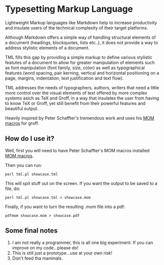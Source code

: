 # Typesetting Markup Language

Lightweight Markup languages like Markdown help to increase productivity and insulate users of the technical complexity of their target platforms.

Although Markdown offers a simple way of handling structural elements of a document (headings, blockquotes, lists etc..), it does not provide a way to address stylistic elements of a document.

TML fills this gap by providing a simple markup to define various stylistic featutes of a document to allow for greater manipulation of elements such as font manipulation (font family, size, color) as well as typographical features (word spacing, pair kerning, vertical and horizontal positioning on a page, margins, indentation, text justification and text flow).

TML addresses the needs of typographers, authors, writers that need a little more control over the visual elements of text offered by more complex systems asich as TeX and Groff, in a way that insulates the user from having to know TeX or Groff, yet still benefit from their powerful features and beautiful output. 

Heavily inspired by Peter Schaffter's tremendous work and uses his [MOM macros](http://www.schaffter.ca/mom/mom-05.html) for groff.

## How do I use it?

Well, first you will need to have Peter Schaffter's MOM macros installed [MOM macros](http://www.schaffter.ca/mom/mom-05.html).

Then you can run:

`perl tml.pl showcase.tml`

This will spit stuff out on the screen. If you want the output to be saved to a file, do:

`perl tml.pl showcase.tml > showcase.mom`

Finally, if you want to turn the resulting .mom file into a pdf:

`pdfmom showcase.mom > showcase.pdf`

## Some final notes

1. I am not really a programmer, this is all one big experiment. If you can improve on my code...please do!
2. This is still just a prototype...use at your own risk!
3. Don't feed tha manimals.

